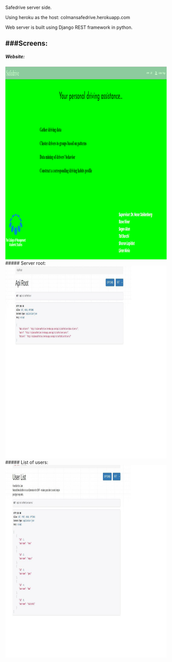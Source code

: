 Safedrive server side.

Using heroku as the host: colmansafedrive.herokuapp.com

Web server is built using Django REST framework in python.

###Screens:
---
##### Website:
<img src="/Capture.PNG" alt="com" width="800" height="600"/>
##### Server root:
<img src="/Untitled.png" alt="com" width="800" height="600"/>
##### List of users:
<img src="/Untitled2.png" alt="com" width="800" height="600"/>

